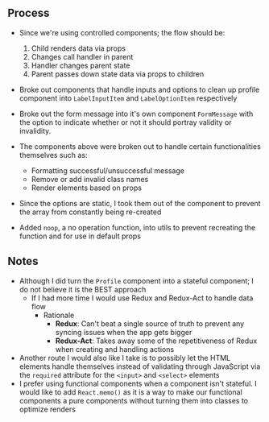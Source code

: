 ## Process
* Since we're using controlled components; the flow should be:
  1. Child renders data via props
  2. Changes call handler in parent
  3. Handler changes parent state
  4. Parent passes down state data via props to children
   
* Broke out components that handle inputs and options to clean up profile component into `LabelInputItem` and `LabelOptionItem` respectively
  
* Broke out the form message into it's own component `FormMessage` with the option to indicate whether or not it should portray validity or invalidity.
  
* The components above were broken out to handle certain functionalities themselves such as:
  * Formatting successful/unsuccessful message
  * Remove or add invalid class names
  * Render elements based on props
  
* Since the options are static, I took them out of the component to prevent the array from constantly being re-created
* Added `noop`, a no operation function, into utils to prevent recreating the function and for use in default props

## Notes
* Although I did turn the `Profile` component into a stateful component; I do not believe it is the BEST approach
  * If I had more time I would use Redux and Redux-Act to handle data flow
    * Rationale
      * **Redux**: Can't beat a single source of truth to prevent any syncing issues when the app gets bigger
      * **Redux-Act**: Takes away some of the repetitiveness of Redux when creating and handling actions
* Another route I would also like I take is to possibly let the HTML elements handle themselves instead of validating through JavaScript via the `required` attribute for the `<input>` and `<select>` elements
* I prefer using functional components when a component isn't stateful. I would like to add `React.memo()` as it is a way to make our functional components a pure components without turning them into classes to optimize renders